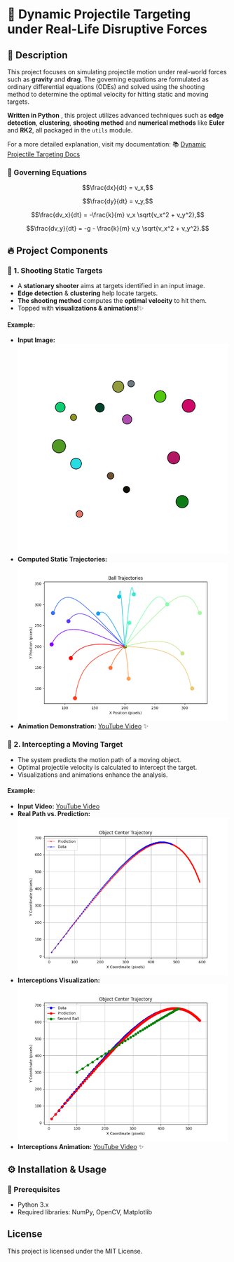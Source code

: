 # 🎯 Dynamic Projectile Targeting under Real-Life Disruptive Forces

## 📌 Description

This project focuses on simulating projectile motion under real-world 
forces such as **gravity** and **drag**. The governing equations are formulated as ordinary differential equations (ODEs) and solved using the shooting method to determine the optimal velocity for hitting static and moving targets.

**Written in Python** , this project utilizes advanced techniques such as **edge detection**, **clustering**, **shooting method** and  **numerical methods** like **Euler** and **RK2**, all packaged in the `utils` module.

For a more detailed explanation, visit my documentation:
📚 [Dynamic Projectile Targeting Docs](https://komachavariani.notion.site/Dynamic-Projectile-Targeting-Docs-1a317eee0cbb80e1ad42cbe573a3c82f)

### 🧮 Governing Equations
```math
\frac{dx}{dt} = v_x,
```

```math
\frac{dy}{dt} = v_y,
```

``` math
\frac{dv_x}{dt} = -\frac{k}{m} v_x \sqrt{v_x^2 + v_y^2},
```

``` math
\frac{dv_y}{dt} = -g - \frac{k}{m} v_y \sqrt{v_x^2 + v_y^2}.
```

## 🔥 Project Components

### 🎯 1. Shooting Static Targets

- A **stationary shooter** aims at targets identified in an input image.  
- **Edge detection** & **clustering** help locate targets.  
- **The shooting method** computes the **optimal velocity** to hit them.
- Topped with **visualizations & animations**!✨

#### Example:
- **Input Image:** ![colorful_balls.jpg](images/colorful_balls.jpg)
- **Computed Static Trajectories:** ![Target Projectiles.png](results/colorful%20balls/Target%20Projectiles.png)
- **Animation Demonstration:** [YouTube Video](https://www.youtube.com/watch?v=Uh1eYqLn54Y) ✨

### 🚀 2. Intercepting a Moving Target

- The system predicts the motion path of a moving object.
- Optimal projectile velocity is calculated to intercept the target.
- Visualizations and animations enhance the analysis.

#### Example:
- **Input Video:** [YouTube Video](https://www.youtube.com/watch?v=1OYyFiDLVnA)
- **Real Path vs. Prediction:** ![data vs prediction.png](results/interception/data%20vs%20prediction.png)
- **Interceptions Visualization:** ![Predicted and Shooter Path](results/interception/predicted%20and%20shooter%20path.png)
- **Interceptions Animation:** [YouTube Video](https://www.youtube.com/watch?v=-qYOM2z-txw) ✨

## ⚙️ Installation & Usage

### 📜 Prerequisites

- Python 3.x
- Required libraries: NumPy, OpenCV, Matplotlib

## License

This project is licensed under the MIT License.

